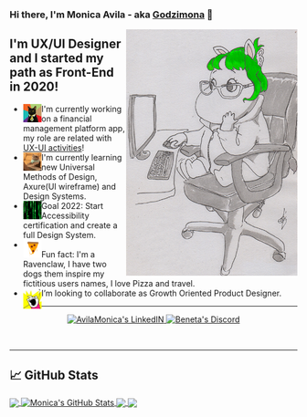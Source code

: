 ### Hi there, I'm Monica Avila - aka [Godzimona][website] 👋

<img align="right" alt="Godzimona" src="./img/moomin.png" width="300" height="432" />

## I'm UX/UI Designer and I started my path as Front-End in 2020!

- <img align="left" alt="businesscat" width="32px" src="./img/cat.jpg" /> I'm currently working on a financial management platform app, my role are related with [UX-UI activities][kingfield]!
- <img align="left" alt="matrix" width="32px" src="./img/mac_cat.gif" /> I'm currently learning new Universal Methods of Design, Axure(UI wireframe) and Design Systems.
- <img align="left" alt="matrix" width="32px" src="./img/matrix.gif" /> Goal 2022: Start Accessibility certification and create a full Design System.
- <img align="left" alt="pizza" width="32px" src="./img/pizza.gif" /> <br /> Fun fact: I'm a Ravenclaw, I have two dogs them inspire my fictitious users names, I love Pizza and travel.
- <img align="left" alt="allThings" width="32px" src="./img/scream.jpg" /> I’m looking to collaborate as Growth Oriented Product Designer.


---
<p align="center">
    <a href="https://www.linkedin.com/in/avilamonica/" target="blank">
    <img alt="AvilaMonica's LinkedIN" width="22px" src="https://raw.githubusercontent.com/peterthehan/peterthehan/master/assets/linkedin.svg" />
    </a>
    <a href="https://discord.gg/wwGZuh6x" target="blank">
    <img alt="Beneta's Discord" width="22px" src="https://raw.githubusercontent.com/peterthehan/peterthehan/master/assets/discord.svg" />
    </a>
</p>
<br />

---

## &#x1f4c8; GitHub Stats

<a href="https://github.com/Monicavila/Monicavila">
  <img align="center" src="https://github-readme-stats.vercel.app/api/top-langs/?username=Monicavila&hide=python&title_color=ffffff&text_color=c9cacc&icon_color=39ff14&bg_color=1d1f21&langs_count=3" />
</a>
<a href="https://github.com/Monicavila/Monicavila">
  <img align="center" src="https://github-readme-stats.vercel.app/api?username=Monicavila&show_icons=true&line_height=27&count_private=true&title_color=ffffff&text_color=c9cacc&icon_color=39ff14&bg_color=1d1f21" alt="Monica's GitHub Stats" />
</a>

<a href="https://github.com/Monicavila/RVMA">
  <img align="center" src="https://github-readme-stats.vercel.app/api/pin/?username=Monicavila&repo=RVMA&title_color=ffffff&text_color=c9cacc&icon_color=39ff14&bg_color=1d1f21" />
</a>


<a href="https://github.com/Monicavila/Fusion">
  <img align="center" src="https://github-readme-stats.vercel.app/api/pin/?username=Monicavila&repo=Fusion&title_color=ffffff&text_color=c9cacc&icon_color=39ff14&bg_color=1d1f21" />
</a>    


<!-- links to actual job and portfolio -->

[website]: <http://monicavila.com/> "Monicavila Portfolio"
[kingfield]: <https://www.kingfieldcorp.com/> "Kingfield products"


<!-- Resources -->
<!-- Icons: https://simpleicons.org/ -->
<!-- GitHub Stats: https://github.com/anuraghazra/github-readme-stats -->
<!-- Emojis: https://revelry.co/resources/remote-work/custom-slack-emoji/ -->
<!-- Awesome GitHub Profile README: https://github.com/abhisheknaiidu/awesome-github-profile-readme -->
